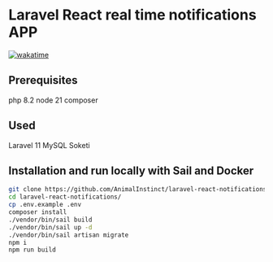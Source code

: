 # Laravel React real time notifications APP

[![wakatime](https://wakatime.com/badge/user/4e05e446-cc87-4243-b9e2-fd11ca8cab8b/project/a91fd804-882a-4190-a4c3-ce852eb5f3cc.svg)](https://wakatime.com/@AnimalInstinct/projects/shmnaimhwo?start=2024-09-10&end=2024-09-16)

## Prerequisites

php 8.2
node 21
composer

## Used

Laravel 11
MySQL
Soketi

## Installation and run locally with Sail and Docker

```bash
git clone https://github.com/AnimalInstinct/laravel-react-notifications.git
cd laravel-react-notifications/
cp .env.example .env
composer install
./vendor/bin/sail build
./vendor/bin/sail up -d
./vendor/bin/sail artisan migrate
npm i
npm run build
```

